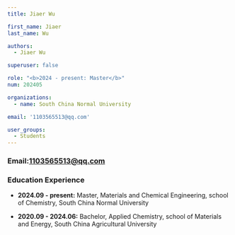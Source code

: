 ```yaml
---
title: Jiaer Wu

first_name: Jiaer
last_name: Wu

authors:
  - Jiaer Wu

superuser: false

role: "<b>2024 - present: Master</b>"
num: 202405

organizations:
  - name: South China Normal University

email: '1103565513@qq.com'

user_groups:
  - Students
---
```

### Email:<1103565513@qq.com>

### Education Experience

- **2024.09 - present:** Master, Materials and Chemical Engineering, school of Chemistry, South China Normal University

- **2020.09 - 2024.06:** Bachelor, Applied Chemistry, school of Materials and Energy, South China Agricultural University

